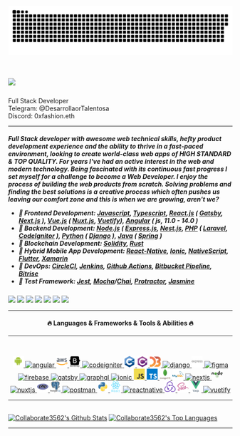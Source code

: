 <a href=#><img src="contributions.svg"></a>
<h1 align="left"><img src="https://readme-typing-svg.herokuapp.com?color=87CEFA&lines=Welcome+To+My+Github!;Hope+you+Enjoy+:)."> </h1>

Full Stack Developer
<br>
Telegram: @DesarrollaorTalentosa
<br>
Discord: 0xfashion.eth
<br>
<hr>
<h5>
Full Stack developer with awesome web technical skills, hefty product development experience and the ability to thrive in a fast-paced environment, looking to create world-class web apps of HIGH STANDARD & TOP QUALITY. For years I've had an active interest in the web and modern technology. Being fascinated with its continuous fast progress I set myself for a challenge to become a Web Developer. I enjoy the process of building the web products from scratch. Solving problems and finding the best solutions is a creative process which often pushes us leaving our comfort zone and this is when we are growing, aren't we?

<br>

- 🥇 Frontend Development: [Javascript](https://www.javascript.com/), [Typescript](https://www.typescriptlang.org/), [React.js](https://reactjs.org/) ( [Gatsby](https://www.gatsbyjs.com/), [Next.js](https://nextjs.org/) ), [Vue.js](https://vuejs.org/) ( [Nuxt.js](https://nuxtjs.org/), [Vuetify](https://vuetifyjs.com/)), [Angular](https://angular.io/) ( js, 11.0 - 14.0 )
- 🥇 Backend Development: [Node.js](https://nodejs.org) ( [Express.js](https://expressjs.com/), [Nest.js](https://nestjs.com/), [PHP](https://www.php.net/) ( [Laravel](https://laravel.com/), [CodeIgnitor](https://codeigniter.com/) ), [Python](https://www.python.org/) ( [Django](https://www.djangoproject.com/) ), [Java](https://www.java.com/) ( [Spring](https://spring.io/) )
- 🥇 Blockchain Development: [Solidity](https://solidity.io/), [Rust](https://rust.org/)
- 🥇 Hybrid Mobile App Development: [React-Native](https://reactjs.org/), [Ionic](https://ionicframework.com/), [NativeScript](https://nativescript.org/), [Flutter](https://flutter.dev/), [Xamarin](https://dotnet.microsoft.com/apps/xamarin)
- 🥈 DevOps: [CircleCI](https://circleci.com/), [Jenkins](https://www.jenkins.io/), [Github Actions](https://docs.github.com/en/actions), [Bitbucket Pipeline](https://bitbucket.org/product/features/pipelines), [Bitrise](https://www.bitrise.io/)
- 🥉 Test Framework: [Jest](https://jestjs.io/), [Mocha](https://mochajs.org/)/[Chai](https://www.chaijs.com/), [Protractor](https://www.protractortest.org), [Jasmine](https://jasmine.github.io/)
</h5>

![](https://img.shields.io/badge/Language-Solidity-success?style=flat&logo=solidity&logoColor=white&color=3bac3a)
![](https://img.shields.io/badge/Framework-React-informational?style=flat&logo=react&logoColor=white&color=3bac3a)
![](https://img.shields.io/badge/Framework-Vue-informational?style=flat&logo=vue.js&logoColor=white&color=3bac3a)
![](https://img.shields.io/badge/Framework-Angular-informational?style=flat&logo=angular&logoColor=white&color=3bac3a)
![](https://img.shields.io/badge/Framework-Electron-informational?style=flat&logo=electron&logoColor=white&color=3bac3a)
![](https://img.shields.io/badge/Language-JavaScript-informational?style=flat&logo=javascript&logoColor=white&color=3bac3a)
![](https://img.shields.io/badge/Language-TypeScript-informational?style=flat&logo=typescript&logoColor=white&color=3bac3a)
<br>
<hr>
<h4 align="center">🔥 Languages & Frameworks & Tools & Abilities 🔥</h4>
<hr>
<br>
<p align="center">
  <a href="https://developer.android.com" target="_blank">
    <img src="https://raw.githubusercontent.com/devicons/devicon/master/icons/android/android-original-wordmark.svg" alt="android" height="25"/>
  </a> 
  <a href="https://angular.io" target="_blank">
    <img src="https://angular.io/assets/images/logos/angular/angular.svg" alt="angular" height="25"/>
  </a>
  <a href="https://aws.amazon.com" target="_blank">
    <img src="https://raw.githubusercontent.com/devicons/devicon/master/icons/amazonwebservices/amazonwebservices-original-wordmark.svg" alt="aws" height="25"/>
  </a> 
  <a href="https://getbootstrap.com" target="_blank">
    <img src="https://raw.githubusercontent.com/devicons/devicon/master/icons/bootstrap/bootstrap-plain-wordmark.svg" alt="bootstrap" height="25"/>
  </a> 
  <a href="https://codeigniter.com" target="_blank">
    <img src="https://cdn.worldvectorlogo.com/logos/codeigniter.svg" alt="codeigniter" height="25"/>
  </a>
  <a href="https://www.w3schools.com/cpp/" target="_blank">
    <img src="https://raw.githubusercontent.com/devicons/devicon/master/icons/cplusplus/cplusplus-original.svg" alt="cplusplus" height="25"/>
  </a> 
  <a href="https://www.w3schools.com/cs/" target="_blank">
    <img src="https://raw.githubusercontent.com/devicons/devicon/master/icons/csharp/csharp-original.svg" alt="csharp" height="25"/>
  </a>
  <a href="https://d3js.org/" target="_blank">
    <img src="https://raw.githubusercontent.com/devicons/devicon/master/icons/d3js/d3js-original.svg" alt="d3js" height="25"/>
  </a>
  <a href="https://www.djangoproject.com/" target="_blank">
    <img src="https://cdn.worldvectorlogo.com/logos/django.svg" alt="django" height="25"/>
  </a>
  <a href="https://expressjs.com" target="_blank">
    <img src="https://raw.githubusercontent.com/devicons/devicon/master/icons/express/express-original-wordmark.svg" alt="express" height="25"/>
  </a>
  <a href="https://www.figma.com/" target="_blank">
    <img src="https://www.vectorlogo.zone/logos/figma/figma-icon.svg" alt="figma" height="25"/>
  </a>
  <a href="https://firebase.google.com/" target="_blank">
    <img src="https://www.vectorlogo.zone/logos/firebase/firebase-icon.svg" alt="firebase" height="25"/>
  </a>
  <a href="https://www.gatsbyjs.com/" target="_blank">
    <img src="https://www.vectorlogo.zone/logos/gatsbyjs/gatsbyjs-icon.svg" alt="gatsby" height="25"/>
  </a>
  <a href="https://graphql.org" target="_blank">
    <img src="https://www.vectorlogo.zone/logos/graphql/graphql-icon.svg" alt="graphql" height="25"/>
  </a>
  <a href="https://ionicframework.com" target="_blank">
    <img src="https://upload.wikimedia.org/wikipedia/commons/d/d1/Ionic_Logo.svg" alt="ionic" height="25"/>
  </a>
  <a href="https://developer.mozilla.org/en-US/docs/Web/JavaScript" target="_blank">
    <img src="https://raw.githubusercontent.com/devicons/devicon/master/icons/javascript/javascript-original.svg" alt="javascript" height="25"/>
  </a>
  <a href="https://www.typescriptlang.org/" target="_blank">
    <img src="https://raw.githubusercontent.com/devicons/devicon/master/icons/typescript/typescript-original.svg" alt="typescript" height="25"/>
  </a>
  <a href="https://www.mongodb.com/" target="_blank">
    <img src="https://raw.githubusercontent.com/devicons/devicon/master/icons/mongodb/mongodb-original-wordmark.svg" alt="mongodb" height="25"/>
  </a>
  <a href="https://www.mysql.com/" target="_blank">
    <img src="https://raw.githubusercontent.com/devicons/devicon/master/icons/mysql/mysql-original-wordmark.svg" alt="mysql" height="25"/>
  </a>
  <a href="https://nextjs.org/" target="_blank">
    <img src="https://cdn.worldvectorlogo.com/logos/nextjs-2.svg" alt="nextjs" height="25"/>
  </a>
  <a href="https://nodejs.org" target="_blank">
    <img src="https://raw.githubusercontent.com/devicons/devicon/master/icons/nodejs/nodejs-original-wordmark.svg" alt="nodejs" height="25"/>
  </a>
  <a href="https://nuxtjs.org/" target="_blank">
    <img src="https://www.vectorlogo.zone/logos/nuxtjs/nuxtjs-icon.svg" alt="nuxtjs" height="25"/>
  </a>
  <a href="https://www.php.net" target="_blank">
    <img src="https://raw.githubusercontent.com/devicons/devicon/master/icons/php/php-original.svg" alt="php" height="25"/>
  </a>
  <a href="https://www.postgresql.org" target="_blank">
    <img src="https://raw.githubusercontent.com/devicons/devicon/master/icons/postgresql/postgresql-original-wordmark.svg" alt="postgresql" height="25"/>
  </a>
  <a href="https://postman.com" target="_blank">
    <img src="https://www.vectorlogo.zone/logos/getpostman/getpostman-icon.svg" alt="postman" height="25"/>
  </a>
  <a href="https://www.python.org" target="_blank">
    <img src="https://raw.githubusercontent.com/devicons/devicon/master/icons/python/python-original.svg" alt="python" height="25"/>
  </a>
  <a href="https://reactjs.org/" target="_blank">
    <img src="https://raw.githubusercontent.com/devicons/devicon/master/icons/react/react-original-wordmark.svg" alt="react" height="25"/>
  </a>
  <a href="https://reactnative.dev/" target="_blank">
    <img src="https://reactnative.dev/img/header_logo.svg" alt="reactnative" height="25"/>
  </a>
  <a href="https://redux.js.org" target="_blank">
    <img src="https://raw.githubusercontent.com/devicons/devicon/master/icons/redux/redux-original.svg" alt="redux" height="25"/>
  </a>
  <a href="https://sass-lang.com" target="_blank">
    <img src="https://raw.githubusercontent.com/devicons/devicon/master/icons/sass/sass-original.svg" alt="sass" height="25"/>
  </a>
  <a href="https://vuejs.org/" target="_blank">
    <img src="https://raw.githubusercontent.com/devicons/devicon/master/icons/vuejs/vuejs-original-wordmark.svg" alt="vuejs" height="25"/>
  </a>
  <a href="https://vuetifyjs.com/en/" target="_blank">
    <img src="https://bestofjs.org/logos/vuetify.svg" alt="vuetify" height="25"/>
  </a>
</p>
<hr>

<br/>
<a href="https://github.com/Collaborate3562"><img alt="Collaborate3562's Github Stats" src="https://github-readme-stats.vercel.app/api?username=Collaborate3562&show_icons=true&theme=react&hide_border=true&bg_color=1F222E&title_color=F85D7F&icon_color=F8D866" height="192px"/></a>
<a href="https://github.com/Collaborate3562"><img alt="Collaborate3562's Top Languages" src="https://github-readme-stats.vercel.app/api/top-langs/?username=Collaborate3562&langs_count=8&layout=compact&theme=react&hide_border=true&bg_color=1F222E&title_color=F85D7F&icon_color=F8D866" height="192px"/></a>
<br/>

<hr>
</p>

